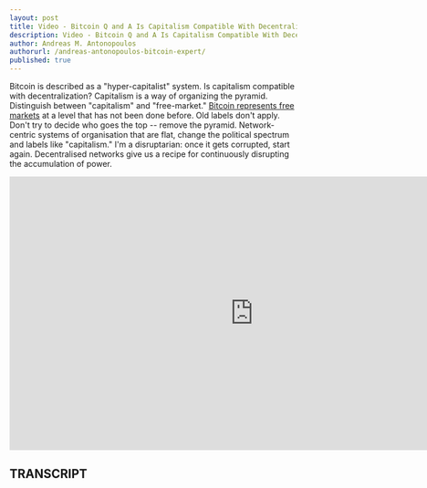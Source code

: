 ```yaml
---
layout: post
title: Video - Bitcoin Q and A Is Capitalism Compatible With Decentralization
description: Video - Bitcoin Q and A Is Capitalism Compatible With Decentralization
author: Andreas M. Antonopoulos
authorurl: /andreas-antonopoulos-bitcoin-expert/
published: true
---
```


<p>Bitcoin is described as a "hyper-capitalist" system. Is capitalism compatible with decentralization? Capitalism is a way of organizing the pyramid. Distinguish between "capitalism" and "free-market." <a href="/genesis-mining-review/">Bitcoin represents free markets</a> at a level that has not been done before. Old labels don't apply. Don't try to decide who goes the top -- remove the pyramid. Network-centric systems of organisation that are flat, change the political spectrum and labels like "capitalism." I'm a disruptarian: once it gets corrupted, start again. Decentralised networks give us a recipe for continuously disrupting the accumulation of power.</p>

<center><iframe width="854" height="480" src="https://www.youtube.com/embed/bKvpqASpL_8?list=PLPQwGV1aLnTsHvzevl9BAUlfsfwFfU7aP" frameborder="0" allowfullscreen></iframe></center>

<h2>TRANSCRIPT</h2>
